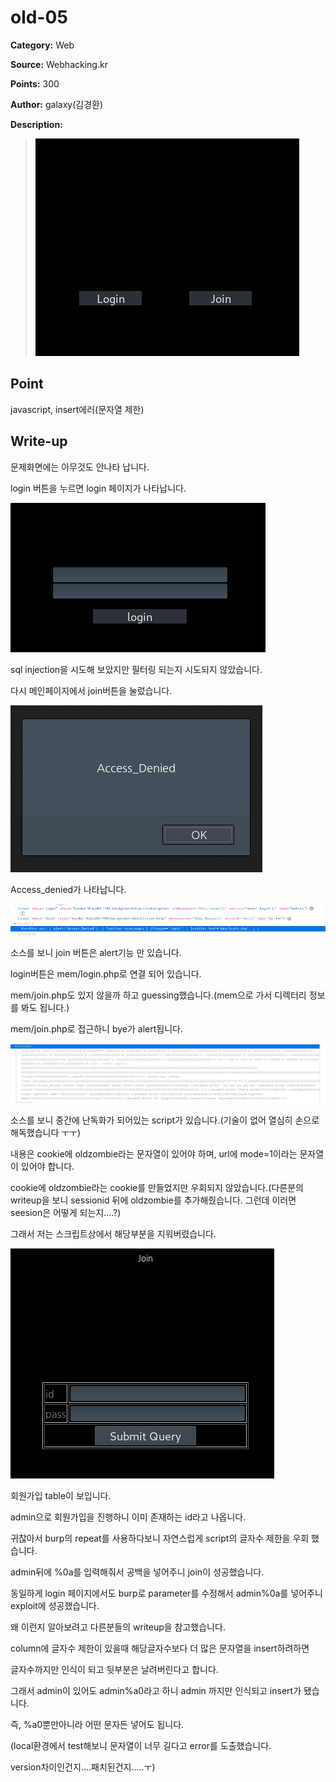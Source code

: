 # old-05

**Category:** Web

**Source:** Webhacking.kr

**Points:** 300

**Author:** galaxy(김경환)

**Description:** 

> ![img](resource/prob.png)

## Point
javascript, insert에러(문자열 제한)

## Write-up

문제화면에는 아무것도 안나타 납니다.

login 버튼을 누르면 login 페이지가 나타납니다.

![img](resource/login.png)

sql injection을 시도해 보았지만 필터링 되는지 시도되지 않았습니다.

다시 메인페이지에서 join버튼을 눌렀습니다.

![img](resource/join.png)

Access_denied가 나타납니다.

![img](resource/source.png)

소스를 보니 join 버튼은 alert기능 만 있습니다. 

login버튼은 mem/login.php로 연결 되어 있습니다.

mem/join.php도 있지 않을까 하고 guessing했습니다.(mem으로 가서 디렉터리 정보를 봐도 됩니다.)

mem/join.php로 접근하니 bye가 alert됩니다.

![img](resource/source2.png)

소스를 보니 중간에 난독화가 되어있는 script가 있습니다.(기술이 없어 열심히 손으로 해독했습니다 ㅜㅜ)

내용은 cookie에 oldzombie라는 문자열이 있어야 하며, url에 mode=1이라는 문자열이 있어야 합니다.

cookie에 oldzombie라는 cookie를 만들었지만 우회되지 않았습니다.(다른분의 writeup을 보니 sessionid 뒤에 oldzombie를 추가해줬습니다. 그런데 이러면 seesion은 어떻게 되는지....?)

그래서 저는 스크립트상에서 해당부분을 지워버렸습니다.

![img](resource/join2.png)

회원가입 table이 보입니다.

admin으로 회원가입을 진행하니 이미 존재하는 id라고 나옵니다.

귀찮아서 burp의 repeat를 사용하다보니 자연스럽게 script의 글자수 제한을 우회 했습니다.

admin뒤에 %0a를 입력해줘서 공백을 넣어주니 join이 성공했습니다.

동일하게 login 페이지에서도 burp로 parameter를 수정해서 admin%0a를 넣어주니 exploit에 성공했습니다.




왜 이런지 알아보려고 다른분들의 writeup을 참고했습니다.

column에 글자수 제한이 있을때 해당글자수보다 더 많은 문자열을 insert하려하면

글자수까지만 인식이 되고 뒷부분은 날려버린다고 합니다.

그래서 admin이 있어도 admin%a0라고 하니 admin 까지만 인식되고 insert가 됐습니다.

즉, %a0뿐만아니라 어떤 문자든 넣어도 됩니다.

(local환경에서 test해보니 문자열이 너무 길다고 error를 도출했습니다.

version차이인건지....패치된건지.....ㅜ)

